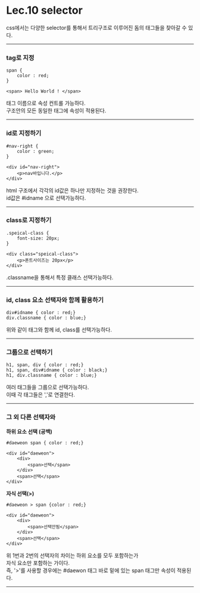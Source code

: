 Lec.10 selector
===============

css에서는 다양한 selector를 통해서 트리구조로 이루어진 돔의 태그들을 찾아갈 수 있다. 
- - - 

### tag로 지정
    span {
        color : red;
    }

    <span> Hello World ! </span>

태그 이름으로 속성 컨트롤 가능하다.  
구조안의 모든 동일한 태그에 속성이 적용된다.  

- - -

### id로 지정하기

    #nav-right {
        color : green;
    }

    <div id="nav-right">
        <p>nav바입니다.</p>
    </div>

html 구조에서 각각의 id값은 하나만 지정하는 것을 권장한다.  
id값은 #idname 으로 선택가능하다.

- - - 

### class로 지정하기

    .speical-class {
        font-size: 20px;
    }

    <div class="speical-class">
        <p>폰트사이즈는 20px</p>
    </div>

.classname을 통해서 특정 클래스 선택가능하다.

- - -

### id, class 요소 선택자와 함께 활용하기

    div#idname { color : red;}
    div.classname { color : blue;}

위와 같이 태그와 함께 id, class를 선택가능하다.  

- - -

### 그룹으로 선택하기

    h1, span, div { color : red;}
    h1, span, div#idname { color : black;}
    h1, div.classname { color : blue;}

여러 태그들을 그룹으로 선택가능하다.  
이때 각 태그들은 ','로 연결한다.  

- - -

### 그 외 다른 선택자와
__하위 요소 선택 (공백)__
    
    #daeweon span { color : red;}

    <div id="daeweon">
        <div>
            <span>선택</span>
        </div>
        <span>선택</span>
    </div>

__자식 선택(>)__

    #daeweon > span {color : red;}

    <div id="daeweon">
        <div>
            <span>선택안됨</span>
        </div>
        <span>선택</span>
    </div>

위 1번과 2번의 선택자의 차이는 하위 요소를 모두 포함하는가  
자식 요소만 포함하는 가이다.  
즉, '>'를 사용할 경우에는 #daewon 태그 바로 밑에 있는 span 태그만 속성이 적용된다. 

- - - 